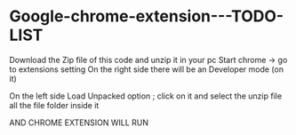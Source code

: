 # Google-chrome-extension---TODO-LIST

Download the Zip file of this code and unzip it in your pc
Start chrome -> go to extensions setting
On the right side there will be an Developer mode (on it)

On the left side Load Unpacked option ; click on it and select the unzip file all the file folder inside it

AND CHROME EXTENSION WILL RUN






